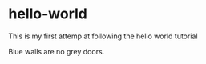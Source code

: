 # hello-world
This is my first attemp at following the hello world tutorial

Blue walls are no grey doors.
